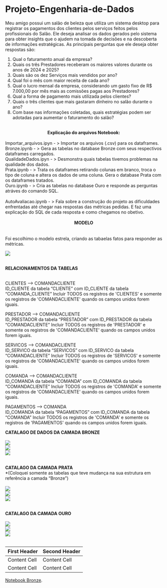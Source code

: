 # Projeto-Engenharia-de-Dados

Meu amigo possui  um salão de beleza que utiliza um sistema desktop para registrar os pagamentos dos clientes pelos serviços feitos pelos profissionais do Salão. Ele deseja analisar os dados gerados pelo sistema para obter insights que o ajudem na tomada de decisões e na descoberta de informações estratégicas.
As principais perguntas que ele deseja obter respostas são:

1.	Qual o faturamento anual da empresa?
2.	Quais os três Prestadores receberam os maiores valores durante os anos de 2024 e 2025?
3.	Quais são os dez Serviços mais vendidos por ano?
4.	Qual foi o mês com maior receita de cada ano?
5.	Qual o lucro mensal da empresa, considerando um gasto fixo de R$ 7.000,00 por mês mais as comissões pagas aos Prestadores?
6.	Qual a forma de pagamento mais utilizada pelos clientes?
7.	Quais o três clientes que mais gastaram dinheiro no salão durante o ano?
8.	Com base nas informações coletadas, quais estratégias podem ser adotadas para aumentar o faturamento do salão?<br><br>

<center><strong>Explicação do arquivos Notebook:</strong></center><br>
Importar_arquivos.ipyn - > Importar os arquivos (.csv) para os dataframes.<br>
Bronze.ipynb - > Gera as tabelas no database Bronze com seus respectivos dataframes carregados.<br>
QualidadeDados.ipyn - > Desmonstra quais tabelas tivemos problemas na qualidade dos dados.<br>
Prata.ipynb - > Trata os dataframes retirando colunas em branco, troca o tipo de coluna e altera os dados de uma coluna. Gera o database Prata com os dataframes tratados.<br>
Ouro.ipynb - > Cria as tabelas no database Ouro e responde as perguntas atráves do comando SQL.<br><br>
AutoAvaliacao.ipynb - > Fala sobre a construção do projeto as dificuldades enfrentadas até chegar nas respostas das métricas pedidas. E faz uma explicação do SQL de cada resposta e como chegamos no obetivo.<br><br>

<center><strong>MODELO</strong></center><br><br>
Foi escolhimo o  modelo estrela, criando as tabaelas fatos para responder as métricas.<br>

<IMG SRC='https://github.com/EdnilsonBastos/Projeto-Engenharia-de-Dados/blob/main/modelo.jpg'/><br><br>

<strong>RELACIONAMENTOS DA TABELAS</strong><br><br>

CLIENTES  --> COMANDACLIENTE<br>
ID_CLIENTE da tabela “CLIENTE” com ID_CLIENTE da tabela “COMANDA_CLIENTE”
Incluir TODOS os registros de 'CLIENTES' e somente os registros de 'COMANDACLIENTE' quando os campos unidos forem iguais.<br>
	
PRESTADOR  --> COMANDACLIENTE<br>
ID_PRESTADOR da tabela “PRESTADOR” com ID_PRESTADOR da tabela “COMANDACLIENTE”
Incluir TODOS os registros de 'PRESTADOR' e somente os registros de 'COMANDACLIENTE' quando os campos unidos forem iguais.

SERVICOS  --> COMANDACLIENTE<br>
ID_SERVICO da tabela “SERVICOS” com ID_SERVICO da tabela “COMANDACLIENTE”
Incluir TODOS os registros de 'SERVICOS' e somente os registros de 'COMANDACLIENTE' quando os campos unidos forem iguais.

COMANDA --> COMANDACLIENTE<br>
ID_COMANDA da tabela “COMANDA” com ID_COMANDA da tabela “COMANDACLIENTE”
Incluir TODOS os registros de 'COMANDA' e somente os registros de 'COMANDACLIENTE' quando os campos unidos forem iguais.

PAGAMENTOS --> COMANDA<br>
ID_COMANDA da tabela “PAGAMENTOS” com ID_COMANDA da tabela “COMANDA”
Incluir TODOS os registros de 'COMANDA' e somente os registros de 'PAGAMENTOS' quando os campos unidos forem iguais.

<strong>CATALAGO DE DADOS DA CAMADA BRONZE</strong><br><br>
<IMG SRC='https://github.com/EdnilsonBastos/Projeto-Engenharia-de-Dados/blob/main/catalogobronze.JPG'/><br>
<IMG SRC='https://github.com/EdnilsonBastos/Projeto-Engenharia-de-Dados/blob/main/catalogobronze1.JPG'/><br>
<IMG SRC='https://github.com/EdnilsonBastos/Projeto-Engenharia-de-Dados/blob/main/catalogobronze2.JPG'/><br><br>

<strong>CATALAGO DA CAMADA PRATA</strong><br> 
*(Coloquei somente as tabelas que teve mudança na sua estrutura em referência a camada “Bronze”)<br><br>
<IMG SRC='https://github.com/EdnilsonBastos/Projeto-Engenharia-de-Dados/blob/main/catalogoprata.JPG'/><br>
<IMG SRC='https://github.com/EdnilsonBastos/Projeto-Engenharia-de-Dados/blob/main/catalogoprata1.JPG'/><br>
<IMG SRC='https://github.com/EdnilsonBastos/Projeto-Engenharia-de-Dados/blob/main/catalogoprata2.JPG'/><br><br>


<strong>CATALAGO DA CAMADA OURO</strong><br><br> 
<IMG SRC='https://github.com/EdnilsonBastos/Projeto-Engenharia-de-Dados/blob/main/catalogoouro.JPG'/><br>
<IMG SRC='https://github.com/EdnilsonBastos/Projeto-Engenharia-de-Dados/blob/main/catalogoouro1.JPG'/><br>
<IMG SRC='https://github.com/EdnilsonBastos/Projeto-Engenharia-de-Dados/blob/main/catalogoouro2.JPG'/><br><br>

| First Header  | Second Header |
| ------------- | ------------- |
| Content Cell  | Content Cell  |
| Content Cell  | Content Cell  |


<a href="https://github.com/EdnilsonBastos/Projeto-Engenharia-de-Dados/blob/main/Bronze.ipynb">Notebook Bronze</a>.






